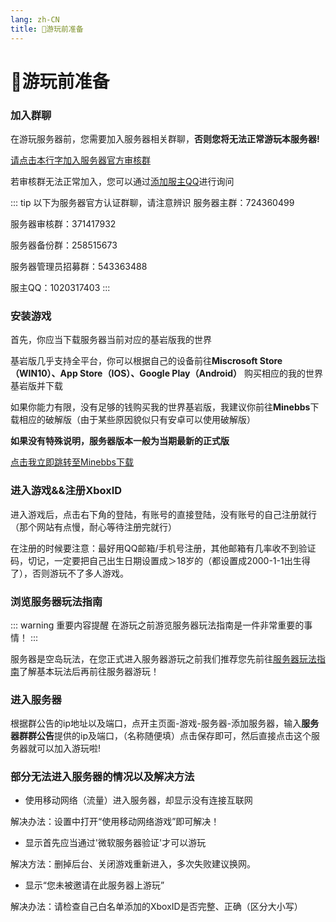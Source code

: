 ```yaml
---
lang: zh-CN
title: 📣游玩前准备
---
```

# 📣游玩前准备

### 加入群聊

在游玩服务器前，您需要加入服务器相关群聊，**否则您将无法正常游玩本服务器!**

[请点击本行字加入服务器官方审核群](https://jq.qq.com/?_wv=1027&k=qsGBYtfP)

若审核群无法正常加入，您可以通过[添加服主QQ](https://qm.qq.com/cgi-bin/qm/qr?k=7mnlY_HJbyNa8zZ94amitHNMmayXDyHS&noverify=0&personal_qrcode_source=4)进行询问


::: tip 以下为服务器官方认证群聊，请注意辨识
服务器主群：724360499

服务器审核群：371417932

服务器备份群：258515673

服务器管理员招募群：543363488

服主QQ：1020317403
:::


### 安装游戏

首先，你应当下载服务器当前对应的基岩版我的世界

基岩版几乎支持全平台，你可以根据自己的设备前往**Miscrosoft Store（WIN10）、App Store（IOS）、Google Play（Android）** 购买相应的我的世界基岩版并下载

如果你能力有限，没有足够的钱购买我的世界基岩版，我建议你前往**Minebbs**下载相应的破解版（由于某些原因貌似只有安卓可以使用破解版）

**如果没有特殊说明，服务器版本一般为当期最新的正式版**

[点击我立即跳转至Minebbs下载](https://mc.minebbs.com/#/)


### 进入游戏&&注册XboxID

进入游戏后，点击右下角的登陆，有账号的直接登陆，没有账号的自己注册就行（那个网站有点慢，耐心等待注册完就行）

在注册的时候要注意：最好用QQ邮箱/手机号注册，其他邮箱有几率收不到验证码，切记，一定要把自己出生日期设置成＞18岁的（都设置成2000-1-1出生得了），否则游玩不了多人游戏。


### 浏览服务器玩法指南

::: warning 重要内容提醒
在游玩之前游览服务器玩法指南是一件非常重要的事情！
:::

服务器是空岛玩法，在您正式进入服务器游玩之前我们推荐您先前往[服务器玩法指南](howtoplay.md)了解基本玩法后再前往服务器游玩！

### 进入服务器

根据群公告的ip地址以及端口，点开主页面-游戏-服务器-添加服务器，输入**服务器群群公告**提供的ip及端口，（名称随便填）点击保存即可，然后直接点击这个服务器就可以加入游玩啦!

### 部分无法进入服务器的情况以及解决方法

- 使用移动网络（流量）进入服务器，却显示没有连接互联网

解决办法：设置中打开“使用移动网络游戏”即可解决！

- 显示首先应当通过'微软服务器验证'才可以游玩

解决方法：删掉后台、关闭游戏重新进入，多次失败建议换网。

- 显示“您未被邀请在此服务器上游玩”

解决办法：请检查自己白名单添加的XboxID是否完整、正确（区分大小写）

